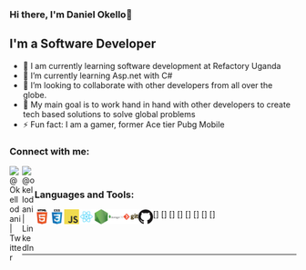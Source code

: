 ### Hi there, I'm Daniel Okello👋

## I'm a Software Developer

- 🔭 I am currently learning software development at Refactory Uganda
- 🌱 I’m currently learning Asp.net with C#
- 👯 I’m looking to collaborate with other developers from all over the globe.
- 🥅 My main goal is to work hand in hand with other developers to create tech based solutions to solve global problems
- ⚡ Fun fact: I am a gamer, former Ace tier Pubg Mobile

### Connect with me:

[<img align="left" alt="@Okellodani | Twitter" width="22px" src="https://cdn.jsdelivr.net/npm/simple-icons@v3/icons/twitter.svg" />][twitter]
[<img align="left" alt="@okellodani | LinkedIn" width="22px" src="https://cdn.jsdelivr.net/npm/simple-icons@v3/icons/linkedin.svg" />][linkedin]

<br />

### Languages and Tools:

[<img align="left" alt="HTML5" width="26px" src="https://raw.githubusercontent.com/github/explore/80688e429a7d4ef2fca1e82350fe8e3517d3494d/topics/html/html.png" />]
[<img align="left" alt="CSS3" width="26px" src="https://raw.githubusercontent.com/github/explore/80688e429a7d4ef2fca1e82350fe8e3517d3494d/topics/css/css.png" />]
[<img align="left" alt="JavaScript" width="26px" src="https://raw.githubusercontent.com/github/explore/80688e429a7d4ef2fca1e82350fe8e3517d3494d/topics/javascript/javascript.png" />]
[<img align="left" alt="React" width="26px" src="https://raw.githubusercontent.com/github/explore/80688e429a7d4ef2fca1e82350fe8e3517d3494d/topics/react/react.png" />]
[<img align="left" alt="Node.js" width="26px" src="https://raw.githubusercontent.com/github/explore/80688e429a7d4ef2fca1e82350fe8e3517d3494d/topics/nodejs/nodejs.png" />]
[<img align="left" alt="MongoDB" width="26px" src="https://raw.githubusercontent.com/github/explore/80688e429a7d4ef2fca1e82350fe8e3517d3494d/topics/mongodb/mongodb.png" />]
[<img align="left" alt="Git" width="26px" src="https://raw.githubusercontent.com/github/explore/80688e429a7d4ef2fca1e82350fe8e3517d3494d/topics/git/git.png" />]
[<img align="left" alt="GitHub" width="26px" src="https://raw.githubusercontent.com/github/explore/78df643247d429f6cc873026c0622819ad797942/topics/github/github.png" />]


<br />
<br />

---

[twitter]: https://twitter.com/OkelloDani
[Sololearn]: https://www.sololearn.com/profile/9590576
[linkedin]: https://www.linkedin.com/in/okello-daniel-113a3bb4/

